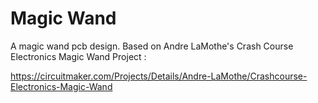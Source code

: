 # Magic Wand

A magic wand pcb design.
Based on Andre LaMothe's Crash Course Electronics Magic Wand Project :

https://circuitmaker.com/Projects/Details/Andre-LaMothe/Crashcourse-Electronics-Magic-Wand
